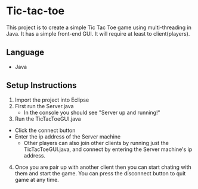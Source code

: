 # Tic-tac-toe 
This project is to create a simple Tic Tac Toe game using multi-threading in Java. It has a simple front-end GUI. It will require at least to client(players).
## Language
* Java

## Setup Instructions 
1. Import the project into Eclipse
2. First run the Server.java 
   - In the console you should see "Server up and running!"
3. Run the TicTacToeGUI.java 
  - Click the connect button
  - Enter the ip address of the Server machine
      - Other players can also join other clients by running just the TicTacToeGUI.java, and connect by entering the Server machine's ip address.
4. Once you are pair up with another client then you can start chating with them and start the game.
   You can press the disconnect button to quit game at any time. 
  

